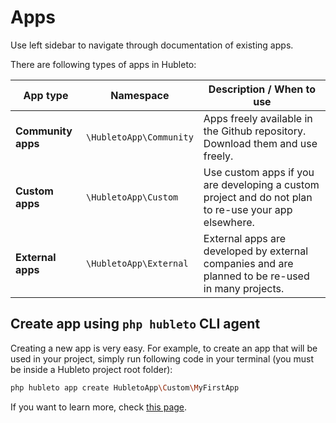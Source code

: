 # Apps

Use left sidebar to navigate through documentation of existing apps.

There are following types of apps in Hubleto:

| App type            | Namespace                | Description / When to use                                                                            |
| ------------------- | ------------------------ | ---------------------------------------------------------------------------------------------------- |
| **Community apps**  | `\HubletoApp\Community`  | Apps freely available in the Github repository. Download them and use freely.                        |
| **Custom apps**     | `\HubletoApp\Custom`     | Use custom apps if you are developing a custom project and do not plan to re-use your app elsewhere. |
| **External apps**   | `\HubletoApp\External`   | External apps are developed by external companies and are planned to be re-used in many projects.    |

## Create app using `php hubleto` CLI agent

Creating a new app is very easy. For example, to create an app that will be used in your project, simply run following code in your terminal (you must be inside a Hubleto project root folder):

```bash
php hubleto app create HubletoApp\Custom\MyFirstApp
```

If you want to learn more, check [this page](create-first-app).